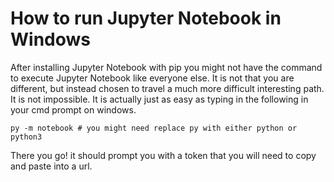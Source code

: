 # How to run Jupyter Notebook in Windows
After installing Jupyter Notebook with pip you might not have the command to execute Jupyter Notebook like everyone else. It is not that you are different, but instead chosen to travel a much more difficult interesting path. It is not impossible. It is actually just as easy as typing in the following in your cmd prompt on windows.

```shell
py -m notebook # you might need replace py with either python or python3
```

There you go! it should prompt you with a token that you will need to copy and paste into a url.
